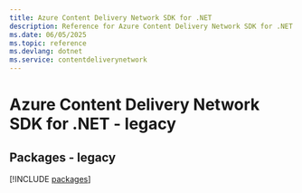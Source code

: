 ```yaml
---
title: Azure Content Delivery Network SDK for .NET
description: Reference for Azure Content Delivery Network SDK for .NET
ms.date: 06/05/2025
ms.topic: reference
ms.devlang: dotnet
ms.service: contentdeliverynetwork
---
```

# Azure Content Delivery Network SDK for .NET - legacy
## Packages - legacy
[!INCLUDE [packages](content-delivery-network-index.md)]